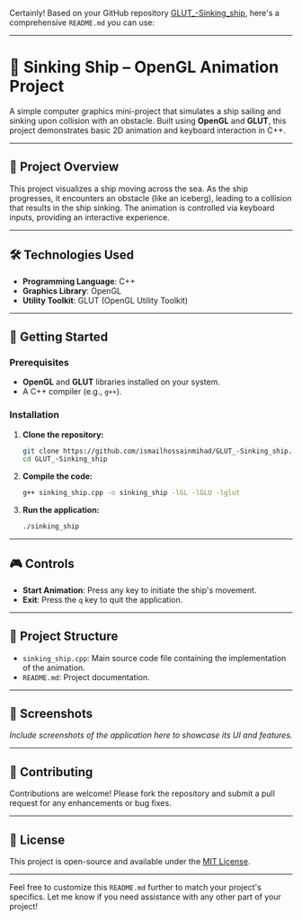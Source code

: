 Certainly! Based on your GitHub repository [GLUT\_-Sinking\_ship](https://github.com/ismailhossainmihad/GLUT_-Sinking_ship), here's a comprehensive `README.md` you can use:

---

# 🚢 Sinking Ship – OpenGL Animation Project

A simple computer graphics mini-project that simulates a ship sailing and sinking upon collision with an obstacle. Built using **OpenGL** and **GLUT**, this project demonstrates basic 2D animation and keyboard interaction in C++.

---

## 🎯 Project Overview

This project visualizes a ship moving across the sea. As the ship progresses, it encounters an obstacle (like an iceberg), leading to a collision that results in the ship sinking. The animation is controlled via keyboard inputs, providing an interactive experience.

---

## 🛠️ Technologies Used

* **Programming Language**: C++
* **Graphics Library**: OpenGL
* **Utility Toolkit**: GLUT (OpenGL Utility Toolkit)

---

## 🚀 Getting Started

### Prerequisites

* **OpenGL** and **GLUT** libraries installed on your system.
* A C++ compiler (e.g., `g++`).

### Installation

1. **Clone the repository:**

   ```bash
   git clone https://github.com/ismailhossainmihad/GLUT_-Sinking_ship.git
   cd GLUT_-Sinking_ship
   ```

2. **Compile the code:**

   ```bash
   g++ sinking_ship.cpp -o sinking_ship -lGL -lGLU -lglut
   ```

3. **Run the application:**

   ```bash
   ./sinking_ship
   ```

---

## 🎮 Controls

* **Start Animation**: Press any key to initiate the ship's movement.
* **Exit**: Press the `q` key to quit the application.

---

## 📁 Project Structure

* `sinking_ship.cpp`: Main source code file containing the implementation of the animation.
* `README.md`: Project documentation.

---

## 📸 Screenshots

*Include screenshots of the application here to showcase its UI and features.*

---

## 🤝 Contributing

Contributions are welcome! Please fork the repository and submit a pull request for any enhancements or bug fixes.

---

## 📄 License

This project is open-source and available under the [MIT License](LICENSE).

---

Feel free to customize this `README.md` further to match your project's specifics. Let me know if you need assistance with any other part of your project!
